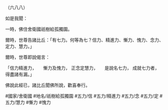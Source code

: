 （六八八）

如是我聞：

一時，佛住舍衛國祇樹給孤獨園。

爾時，世尊告諸比丘：「有七力。何等為七？信力、精進力、慚力、愧力、念力、定力、慧力。」

爾時，世尊即說偈言：

「信力精進力，　　慚力及愧力，
正念定慧力，　　是說名七力，
成就七力者，　　得盡諸有漏。」

佛說此經已，諸比丘聞佛所說，歡喜奉行。

#國家/舍衛國
#地名/祇樹給孤獨園
#五力/信
#五力/精進力
#五力/念
#五力/定
#五力/慧力
#慚力
#愧力
